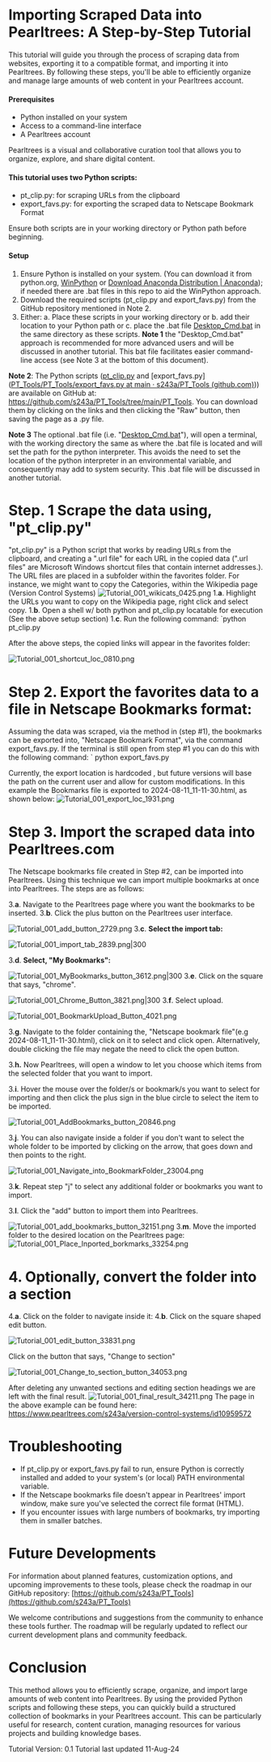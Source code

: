 # Importing Scraped Data into Pearltrees: A Step-by-Step Tutorial

This tutorial will guide you through the process of scraping data from websites, exporting it to a compatible format, and importing it into Pearltrees. By following these steps, you'll be able to efficiently organize and manage large amounts of web content in your Pearltrees account.

#### Prerequisites
- Python installed on your system
- Access to a command-line interface
- A Pearltrees account

Pearltrees is a visual and collaborative curation tool that allows you to organize, explore, and share digital content.

#### This tutorial uses two Python scripts:
- pt_clip.py: for scraping URLs from the clipboard
- export_favs.py: for exporting the scraped data to Netscape Bookmark Format

Ensure both scripts are in your working directory or Python path before beginning.

#### Setup
1. Ensure Python is installed on your system. (You can download it from python.org, [WinPython](https://winpython.github.io/) or [Download Anaconda Distribution | Anaconda](https://www.anaconda.com/download/));  if needed there are .bat files in this repo to aid the WinPython approach.
2. Download the required scripts (pt_clip.py and export_favs.py) from the GitHub repository mentioned in Note 2.
3. Either:
	a. Place these scripts in your working directory or 
	b. add their location to your Python path or 
	c. place the .bat file [Desktop_Cmd.bat](https://github.com/s243a/PT_Tools/blob/main/PT_Tools/Desktop_Cmd.bat) in the same directory as these scripts.
**Note 1** the "Desktop_Cmd.bat" approach is recommended for more advanced users and will be discussed in another tutorial. This bat file facilitates easier command-line access (see Note 3 at the bottom of this document).

**Note 2**: The Python scripts ([pt_clip.py](https://github.com/s243a/PT_Tools/blob/main/PT_Tools/pt_clip.py) and [export_favs.py]([PT_Tools/PT_Tools/export_favs.py at main · s243a/PT_Tools (github.com)](https://github.com/s243a/PT_Tools/blob/main/PT_Tools/export_favs.py))) are available on GitHub at: https://github.com/s243a/PT_Tools/tree/main/PT_Tools. You can download them by clicking on the links and then clicking the "Raw" button, then saving the page as a .py file. 

**Note 3** The optional .bat file (i.e. "[Desktop_Cmd.bat](https://github.com/s243a/PT_Tools/blob/main/PT_Tools/Desktop_Cmd.bat)"), will open a terminal, with the working directory the same as where the .bat file is located and will set the path for the python interpreter. This avoids the need to set the location of the python interpreter in an environmental variable, and consequently may add to system security. This .bat file will be discussed in another tutorial. 


# Step. 1 Scrape the data using, "pt_clip.py"

"pt_clip.py" is a Python script that works by reading URLs from the clipboard, and creating a ".url file" for each URL in the copied data (".url files" are Microsoft Windows shortcut files that contain internet addresses.). The URL files are placed in a subfolder within the favorites folder. For instance, we might want to copy the Categories, within the Wikipedia page (Version Control Systems)
![Tutorial_001_wikicats_0425.png](./Tutorial_001_wikicats_0425.png)
1.**a**. Highlight the URLs you want to copy on the Wikipedia page, right click and select copy.
1.**b**. Open a shell w/ both python and pt_clip.py locatable for execution (See the above setup section)
1.**c**. Run the following command:
`python pt_clip.py

After the above steps, the copied links will appear in the favorites folder:

![Tutorial_001_shortcut_loc_0810.png](./Tutorial_001_shortcut_loc_0810.png)

# Step 2. Export the favorites data to a file in Netscape Bookmarks format:

Assuming the data was scraped, via the method in (step #1), the bookmarks can be exported into, "Netscape Bookmark Format", via the command export_favs.py. If the terminal is still open from step #1 you can do this with the following command:
` python export_favs.py

Currently, the export location is hardcoded , but future versions will base the path on the current user and allow for custom modifications. In this example the Bookmarks file is exported to 2024-08-11_11-11-30.html, as shown below:
![Tutorial_001_export_loc_1931.png](./Tutorial_001_export_loc_1931.png)


# Step 3. Import the scraped data into Pearltrees.com


The Netscape bookmarks file created in Step #2, can be imported into Pearltrees. Using this technique we can import multiple bookmarks at once into Pearltrees. The steps are as follows:

3.**a**. Navigate to the Pearltrees page where you want the bookmarks to be inserted.
3.**b**. Click the plus button on the Pearltrees user interface.

![Tutorial_001_add_button_2729.png](./Tutorial_001_add_button_2729.png)
3.**c**. **Select the import tab:**

![Tutorial_001_import_tab_2839.png|300](./Tutorial_001_import_tab_2839.png)

3.**d**. **Select, "My Bookmarks":**

![Tutorial_001_MyBookmarks_button_3612.png|300](./Tutorial_001_MyBookmarks_button_3612.png)
3.**e**. Click on the square that says, "chrome".

![Tutorial_001_Chrome_Button_3821.png|300](./Tutorial_001_Chrome_Button_3821.png)
3.**f**. Select upload.

![Tutorial_001_BookmarkUpload_Button_4021.png](./Tutorial_001_BookmarkUpload_Button_4021.png)

3.**g**. Navigate to the folder containing the, "Netscape bookmark file"(e.g 2024-08-11_11-11-30.html), click on it to select and click open. Alternatively, double clicking the file may negate the need to click the open button. 

3.**h.** Now Pearltrees, will open a window to let you choose which items from the selected folder that you want to import. 

3.**i**. Hover the mouse over the folder/s or bookmark/s you want to select for importing and then click the plus sign in the blue circle to select the item to be imported. 

![Tutorial_001_AddBookmarks_button_20846.png](./Tutorial_001_AddBookmarks_button_20846.png)

3.**j**. You can also navigate inside a folder if you don't want to select the whole folder to be imported by clicking on the arrow, that goes down and then points to the right.

![Tutorial_001_Navigate_into_BookmarkFolder_23004.png](./Tutorial_001_Navigate_into_BookmarkFolder_23004.png)

3.**k**. Repeat step "j" to select any additional folder or bookmarks you want to import.

3.**l**. Click the "add" button to import them into Pearltrees. 

![Tutorial_001_add_bookmarks_button_32151.png](./Tutorial_001_add_bookmarks_button_32151.png)
3.**m**. Move the imported folder to the desired location on the Pearltrees page:
![Tutorial_001_Place_Inported_borkmarks_33254.png](./Tutorial_001_Place_Inported_borkmarks_33254.png)
# 4. Optionally, convert the folder into a section

4.**a**. Click on the folder to navigate inside it:
4.**b**. Click on the square shaped edit button.

![Tutorial_001_edit_button_33831.png](./Tutorial_001_edit_button_33831.png)

Click on the button that says, "Change to section"

![Tutorial_001_Change_to_section_button_34053.png](./Tutorial_001_Change_to_section_button_34053.png)

After deleting any unwanted sections and editing section headings we are left with the final result. 
![Tutorial_001_final_result_34211.png](Tutorial_001_final_result_34211.png)
The page in the above example can be found here:
https://www.pearltrees.com/s243a/version-control-systems/id10959572 

# Troubleshooting

- If pt_clip.py or export_favs.py fail to run, ensure Python is correctly installed and added to your system's (or local) PATH environmental variable.
- If the Netscape bookmarks file doesn't appear in Pearltrees' import window, make sure you've selected the correct file format (HTML).
- If you encounter issues with large numbers of bookmarks, try importing them in smaller batches.

# Future Developments

For information about planned features, customization options, and upcoming improvements to these tools, please check the roadmap in our GitHub repository:
[https://github.com/s243a/PT_Tools](https://github.com/s243a/PT_Tools)

We welcome contributions and suggestions from the community to enhance these tools further. The roadmap will be regularly updated to reflect our current development plans and community feedback.

# Conclusion  
  
This method allows you to efficiently scrape, organize, and import large amounts of web content into Pearltrees. By using the provided Python scripts and following these steps, you can quickly build a structured collection of bookmarks in your Pearltrees account. This can be particularly useful for research, content curation, managing resources for various projects and building knowledge bases.

Tutorial Version: 0.1
Tutorial last updated 11-Aug-24
